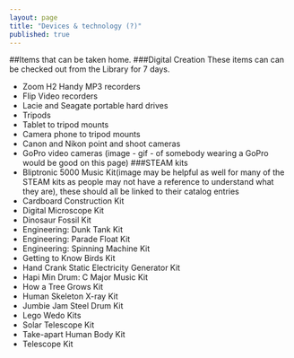 ```yaml
---
layout: page
title: "Devices & technology (?)"
published: true
---
```


##Items that can be taken home.
###Digital Creation 
These items can can be checked out from the Library for 7 days.
- Zoom H2 Handy MP3 recorders
- Flip Video recorders
- Lacie and Seagate portable hard drives
- Tripods
- Tablet to tripod mounts
- Camera phone to tripod mounts
- Canon and Nikon point and shoot cameras
- GoPro video cameras (image - gif - of somebody wearing a GoPro would be good on this page)
###STEAM kits
- Bliptronic 5000 Music Kit(image may be helpful as well for many of the STEAM kits as people may not have a reference to understand what they are), these should all be linked to their catalog entries
- Cardboard Construction Kit
- Digital Microscope Kit
- Dinosaur Fossil Kit
- Engineering: Dunk Tank Kit
- Engineering: Parade Float Kit
- Engineering: Spinning Machine Kit
- Getting to Know Birds Kit
- Hand Crank Static Electricity Generator Kit
- Hapi Min Drum: C Major Music Kit
- How a Tree Grows Kit
- Human Skeleton X-ray Kit
- Jumbie Jam Steel Drum Kit
- Lego Wedo Kits
- Solar Telescope Kit
- Take-apart Human Body Kit
- Telescope Kit



